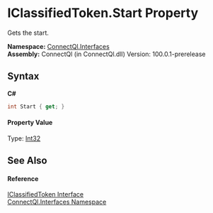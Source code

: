 # IClassifiedToken.Start Property 
 

Gets the start.

**Namespace:**&nbsp;<a href="N_ConnectQl_Interfaces">ConnectQl.Interfaces</a><br />**Assembly:**&nbsp;ConnectQl (in ConnectQl.dll) Version: 100.0.1-prerelease

## Syntax

**C#**<br />
``` C#
int Start { get; }
```


#### Property Value
Type: <a href="http://msdn2.microsoft.com/en-us/library/td2s409d" target="_blank">Int32</a>

## See Also


#### Reference
<a href="T_ConnectQl_Interfaces_IClassifiedToken">IClassifiedToken Interface</a><br /><a href="N_ConnectQl_Interfaces">ConnectQl.Interfaces Namespace</a><br />